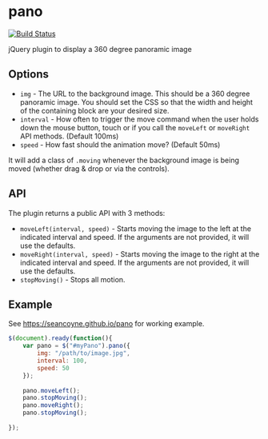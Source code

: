 pano
====

[![Build Status](https://travis-ci.org/seancoyne/pano.svg?branch=master)](https://travis-ci.org/seancoyne/pano)

jQuery plugin to display a 360 degree panoramic image

## Options

* `img` - The URL to the background image.  This should be a 360 degree panoramic image.  You should set the CSS so that the width and height of the containing block are your desired size.
* `interval` - How often to trigger the move command when the user holds down the mouse button, touch or if you call the `moveLeft` or `moveRight` API methods. (Default 100ms)
* `speed` - How fast should the animation move? (Default 50ms)

It will add a class of `.moving` whenever the background image is being moved (whether drag & drop or via the controls).

## API

The plugin returns a public API with 3 methods:

* `moveLeft(interval, speed)` - Starts moving the image to the left at the indicated interval and speed.  If the arguments are not provided, it will use the defaults.
* `moveRight(interval, speed)` - Starts moving the image to the right at the indicated interval and speed.  If the arguments are not provided, it will use the defaults.
* `stopMoving()` - Stops all motion.

## Example

See https://seancoyne.github.io/pano for working example.

```javascript
$(document).ready(function(){
	var pano = $("#myPano").pano({
		img: "/path/to/image.jpg",
		interval: 100,
		speed: 50
	});
	
	pano.moveLeft();
	pano.stopMoving();
	pano.moveRight();
	pano.stopMoving();
	
});
```